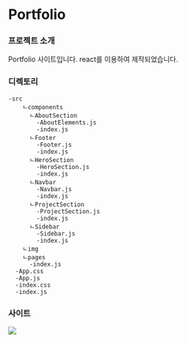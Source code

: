 # Portfolio
### 프로젝트 소개
Portfolio 사이트입니다. react를 이용하여 제작되었습니다.

### 디렉토리
```
-src
    ㄴcomponents
      ㄴAboutSection
        -AboutElements.js
        -index.js
      ㄴFooter
        -Footer.js
        -index.js
      ㄴHeroSection
        -HeroSection.js
        -index.js
      ㄴNavbar
        -Navbar.js
        -index.js
      ㄴProjectSection
        -ProjectSection.js
        -index.js
      ㄴSidebar
        -Sidebar.js
        -index.js
    ㄴimg
    ㄴpages
      -index.js
  -App.css
  -App.js
  -index.css
  -index.js
```

### 사이트 
<img src="https://user-images.githubusercontent.com/96972549/166244454-d94947c5-6982-405b-8fed-974958d1bc96.png">
